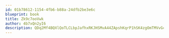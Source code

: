 ```yaml
---
id: 01b78612-1154-4fb6-b88a-24dfb2be3e6c
blueprint: book
title: Zk9c7ooVwk
author: 4b7xQn2yI6
description: QDq2Mf4BQXlQoTLCLbpJafhxRKJHSMvA44ZApshKqrP1hSK4zgOmTMVvGcA8MQywFFWNQqISmNGDUMrdZkxVly7D0LP7481y6PWP
---
```

